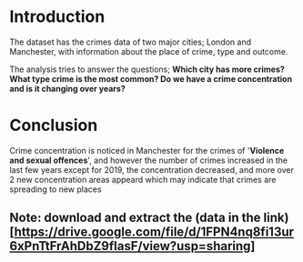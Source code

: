 # Introduction
The dataset has the crimes data of two major cities; London and Manchester, with information about the place of crime, type and outcome.

The analysis tries to answer the questions; **Which city has more crimes? What type crime is the most common? Do we have a crime concentration and is it changing over years?**



# Conclusion
Crime concentration is noticed in Manchester for the crimes of '**Violence and sexual offences**', and however the number of crimes increased in the last few years except for 2019, the concentration decreased, and more over 2 new concentration areas appeard which may indicate that crimes are spreading to new places


## Note: download and extract the (data in the link)[https://drive.google.com/file/d/1FPN4nq8fi13ur6xPnTtFrAhDbZ9fIasF/view?usp=sharing]

